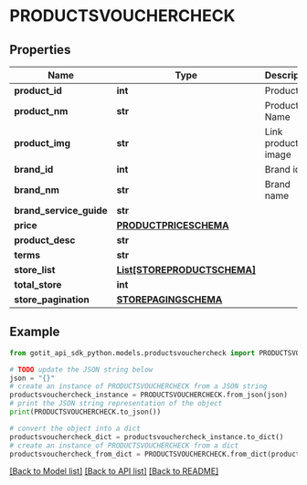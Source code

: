 # PRODUCTSVOUCHERCHECK


## Properties

Name | Type | Description | Notes
------------ | ------------- | ------------- | -------------
**product_id** | **int** | Product Id | [optional] 
**product_nm** | **str** | Product Name | [optional] 
**product_img** | **str** | Link product image | [optional] 
**brand_id** | **int** | Brand id | [optional] 
**brand_nm** | **str** | Brand name | [optional] 
**brand_service_guide** | **str** |  | [optional] 
**price** | [**PRODUCTPRICESCHEMA**](PRODUCTPRICESCHEMA.md) |  | [optional] 
**product_desc** | **str** |  | [optional] 
**terms** | **str** |  | [optional] 
**store_list** | [**List[STOREPRODUCTSCHEMA]**](STOREPRODUCTSCHEMA.md) |  | [optional] 
**total_store** | **int** |  | [optional] 
**store_pagination** | [**STOREPAGINGSCHEMA**](STOREPAGINGSCHEMA.md) |  | [optional] 

## Example

```python
from gotit_api_sdk_python.models.productsvouchercheck import PRODUCTSVOUCHERCHECK

# TODO update the JSON string below
json = "{}"
# create an instance of PRODUCTSVOUCHERCHECK from a JSON string
productsvouchercheck_instance = PRODUCTSVOUCHERCHECK.from_json(json)
# print the JSON string representation of the object
print(PRODUCTSVOUCHERCHECK.to_json())

# convert the object into a dict
productsvouchercheck_dict = productsvouchercheck_instance.to_dict()
# create an instance of PRODUCTSVOUCHERCHECK from a dict
productsvouchercheck_from_dict = PRODUCTSVOUCHERCHECK.from_dict(productsvouchercheck_dict)
```
[[Back to Model list]](../README.md#documentation-for-models) [[Back to API list]](../README.md#documentation-for-api-endpoints) [[Back to README]](../README.md)


